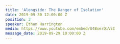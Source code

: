 ```yaml
---
title: 'Alongside: The Danger of Isolation'
date: 2019-09-30 12:00:00 Z
position: 3
speaker: Ethan Harrington
media: https://www.youtube.com/embed/U4BxerDiVzI
message_date: 2019-09-29 10:00:00 Z
---
```


